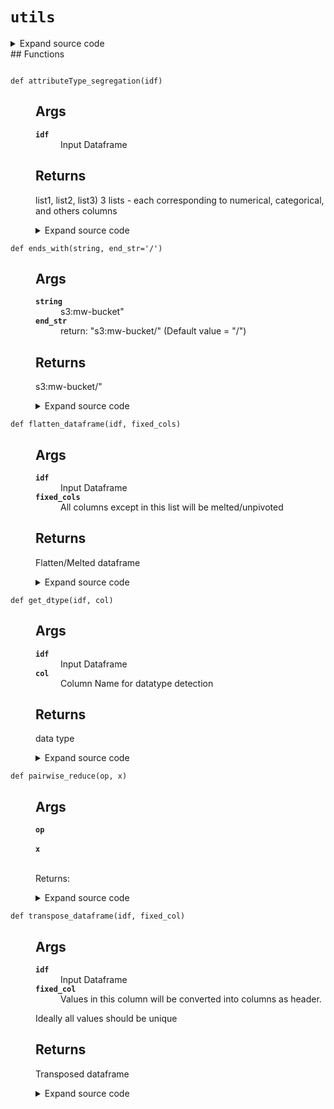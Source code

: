 # <code>utils</code>
<details class="source">
<summary>
<span>Expand source code</span>
</summary>
```python
from itertools import chain
from pyspark.sql import functions as F
def flatten_dataframe(idf, fixed_cols):
"""
Args:
idf: Input Dataframe
fixed_cols: All columns except in this list will be melted/unpivoted
Returns:
Flatten/Melted dataframe
"""
valid_cols = [e for e in idf.columns if e not in fixed_cols]
key_and_val = F.create_map(list(chain.from_iterable([[F.lit(c), F.col(c)] for c in valid_cols])))
odf = idf.select(*fixed_cols, F.explode(key_and_val))
return odf
def transpose_dataframe(idf, fixed_col):
"""
Args:
idf: Input Dataframe
fixed_col: Values in this column will be converted into columns as header.
Ideally all values should be unique
Returns:
Transposed dataframe
"""
idf_flatten = flatten_dataframe(idf, fixed_cols=[fixed_col])
odf = idf_flatten.groupBy('key').pivot(fixed_col).agg(F.first('value'))
return odf
def attributeType_segregation(idf):
"""
Args:
idf: Input Dataframe
Returns:
list1, list2, list3)
3 lists - each corresponding to numerical, categorical, and others columns
"""
cat_cols = []
num_cols = []
other_cols = []
for i in idf.dtypes:
if i[1] == 'string':
cat_cols.append(i[0])
elif (i[1] in ('double', 'int', 'bigint', 'float', 'long')) | (i[1].startswith('decimal')):
num_cols.append(i[0])
else:
other_cols.append(i[0])
return num_cols, cat_cols, other_cols
def get_dtype(idf, col):
"""
Args:
idf: Input Dataframe
col: Column Name for datatype detection
Returns:
data type
"""
return [dtype for name, dtype in idf.dtypes if name == col][0]
def ends_with(string, end_str="/"):
"""
Args:
string: s3:mw-bucket"
end_str: return: "s3:mw-bucket/" (Default value = "/")
Returns:
s3:mw-bucket/"
"""
string = str(string)
if string.endswith(end_str):
return string
return string + end_str
def pairwise_reduce(op, x):
"""
Args:
op:
x:
Returns:
"""
while len(x) > 1:
v = [op(i, j) for i, j in zip(x[::2], x[1::2])]
if len(x) > 1 and len(x) % 2 == 1:
v[-1] = op(v[-1], x[-1])
x = v
return x[0]
```
</details>
## Functions
<dl>
<dt id="anovos.shared.utils.attributeType_segregation"><code class="name flex">
<span>def <span class="ident">attributeType_segregation</span></span>(<span>idf)</span>
</code></dt>
<dd>
<div class="desc"><h2 id="args">Args</h2>
<dl>
<dt><strong><code>idf</code></strong></dt>
<dd>Input Dataframe</dd>
</dl>
<h2 id="returns">Returns</h2>
<p>list1, list2, list3)
3 lists - each corresponding to numerical, categorical, and others columns</p></div>
<details class="source">
<summary>
<span>Expand source code</span>
</summary>
```python
def attributeType_segregation(idf):
"""
Args:
idf: Input Dataframe
Returns:
list1, list2, list3)
3 lists - each corresponding to numerical, categorical, and others columns
"""
cat_cols = []
num_cols = []
other_cols = []
for i in idf.dtypes:
if i[1] == 'string':
cat_cols.append(i[0])
elif (i[1] in ('double', 'int', 'bigint', 'float', 'long')) | (i[1].startswith('decimal')):
num_cols.append(i[0])
else:
other_cols.append(i[0])
return num_cols, cat_cols, other_cols
```
</details>
</dd>
<dt id="anovos.shared.utils.ends_with"><code class="name flex">
<span>def <span class="ident">ends_with</span></span>(<span>string, end_str='/')</span>
</code></dt>
<dd>
<div class="desc"><h2 id="args">Args</h2>
<dl>
<dt><strong><code>string</code></strong></dt>
<dd>s3:mw-bucket"</dd>
<dt><strong><code>end_str</code></strong></dt>
<dd>return: "s3:mw-bucket/" (Default value = "/")</dd>
</dl>
<h2 id="returns">Returns</h2>
<p>s3:mw-bucket/"</p></div>
<details class="source">
<summary>
<span>Expand source code</span>
</summary>
```python
def ends_with(string, end_str="/"):
"""
Args:
string: s3:mw-bucket"
end_str: return: "s3:mw-bucket/" (Default value = "/")
Returns:
s3:mw-bucket/"
"""
string = str(string)
if string.endswith(end_str):
return string
return string + end_str
```
</details>
</dd>
<dt id="anovos.shared.utils.flatten_dataframe"><code class="name flex">
<span>def <span class="ident">flatten_dataframe</span></span>(<span>idf, fixed_cols)</span>
</code></dt>
<dd>
<div class="desc"><h2 id="args">Args</h2>
<dl>
<dt><strong><code>idf</code></strong></dt>
<dd>Input Dataframe</dd>
<dt><strong><code>fixed_cols</code></strong></dt>
<dd>All columns except in this list will be melted/unpivoted</dd>
</dl>
<h2 id="returns">Returns</h2>
<p>Flatten/Melted dataframe</p></div>
<details class="source">
<summary>
<span>Expand source code</span>
</summary>
```python
def flatten_dataframe(idf, fixed_cols):
"""
Args:
idf: Input Dataframe
fixed_cols: All columns except in this list will be melted/unpivoted
Returns:
Flatten/Melted dataframe
"""
valid_cols = [e for e in idf.columns if e not in fixed_cols]
key_and_val = F.create_map(list(chain.from_iterable([[F.lit(c), F.col(c)] for c in valid_cols])))
odf = idf.select(*fixed_cols, F.explode(key_and_val))
return odf
```
</details>
</dd>
<dt id="anovos.shared.utils.get_dtype"><code class="name flex">
<span>def <span class="ident">get_dtype</span></span>(<span>idf, col)</span>
</code></dt>
<dd>
<div class="desc"><h2 id="args">Args</h2>
<dl>
<dt><strong><code>idf</code></strong></dt>
<dd>Input Dataframe</dd>
<dt><strong><code>col</code></strong></dt>
<dd>Column Name for datatype detection</dd>
</dl>
<h2 id="returns">Returns</h2>
<p>data type</p></div>
<details class="source">
<summary>
<span>Expand source code</span>
</summary>
```python
def get_dtype(idf, col):
"""
Args:
idf: Input Dataframe
col: Column Name for datatype detection
Returns:
data type
"""
return [dtype for name, dtype in idf.dtypes if name == col][0]
```
</details>
</dd>
<dt id="anovos.shared.utils.pairwise_reduce"><code class="name flex">
<span>def <span class="ident">pairwise_reduce</span></span>(<span>op, x)</span>
</code></dt>
<dd>
<div class="desc"><h2 id="args">Args</h2>
<dl>
<dt><strong><code>op</code></strong></dt>
<dd>&nbsp;</dd>
<dt><strong><code>x</code></strong></dt>
<dd>&nbsp;</dd>
</dl>
<p>Returns:</p></div>
<details class="source">
<summary>
<span>Expand source code</span>
</summary>
```python
def pairwise_reduce(op, x):
"""
Args:
op:
x:
Returns:
"""
while len(x) > 1:
v = [op(i, j) for i, j in zip(x[::2], x[1::2])]
if len(x) > 1 and len(x) % 2 == 1:
v[-1] = op(v[-1], x[-1])
x = v
return x[0]
```
</details>
</dd>
<dt id="anovos.shared.utils.transpose_dataframe"><code class="name flex">
<span>def <span class="ident">transpose_dataframe</span></span>(<span>idf, fixed_col)</span>
</code></dt>
<dd>
<div class="desc"><h2 id="args">Args</h2>
<dl>
<dt><strong><code>idf</code></strong></dt>
<dd>Input Dataframe</dd>
<dt><strong><code>fixed_col</code></strong></dt>
<dd>Values in this column will be converted into columns as header.</dd>
</dl>
<p>Ideally all values should be unique</p>
<h2 id="returns">Returns</h2>
<p>Transposed dataframe</p></div>
<details class="source">
<summary>
<span>Expand source code</span>
</summary>
```python
def transpose_dataframe(idf, fixed_col):
"""
Args:
idf: Input Dataframe
fixed_col: Values in this column will be converted into columns as header.
Ideally all values should be unique
Returns:
Transposed dataframe
"""
idf_flatten = flatten_dataframe(idf, fixed_cols=[fixed_col])
odf = idf_flatten.groupBy('key').pivot(fixed_col).agg(F.first('value'))
return odf
```
</details>
</dd>
</dl>